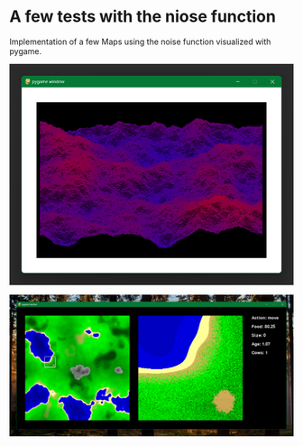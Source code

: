 # A few tests with the niose function

Implementation of a few Maps using the noise function visualized with pygame.

![Preview 3D Map](https://raw.githubusercontent.com/Skilsu/PygameMap/master/data/Example3D.png)

![Preview Map](https://raw.githubusercontent.com/Skilsu/PygameMap/master/data/ExampleMap.png)
